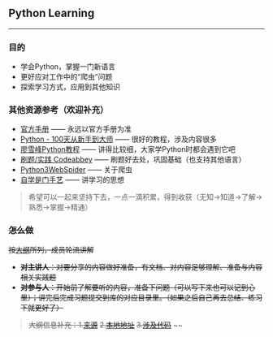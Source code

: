 ## Python Learning

---

### 目的
- 学会Python，掌握一门新语言
- 更好应对工作中的“爬虫”问题
- 探索学习方式，应用到其他知识

### 其他资源参考（欢迎补充）
- [官方手册](https://docs.python.org/zh-cn/3.9/) —— 永远以官方手册为准
- [Python - 100天从新手到大师](https://github.com/jackfrued/Python-100-Days) —— 很好的教程，涉及内容很多
- [廖雪峰Python教程](https://www.liaoxuefeng.com/wiki/1016959663602400) —— 讲得比较细，大家学Python时都会遇到它吧
- [刷题/实践 Codeabbey](https://www.codeabbey.com/index/task_list) —— 刷题好去处，巩固基础（也支持其他语言）
- [Python3WebSpider](https://github.com/prkom/Python3WebSpider) —— 关于爬虫
- [自学是门手艺](https://github.com/selfteaching/the-craft-of-selfteaching) —— 讲学习的思想


> 希望可以一起来坚持下去，一点一滴积累，得到收获（无知->知道->了解->熟悉->掌握->精通）


### ~~怎么做~~ 
~~按[大纲](https://share.mubu.com/doc/6BQyB-hChX2#m)所列，成员轮流讲解~~
- ~~**对主讲人**：对要分享的内容做好准备，有文档、对内容足够理解、准备与内容相关实践题~~ 
- ~~**对参与人**：开始前了解要听的内容，准备下问题（可以写下来也可以记到心里）；讲完后完成习题提交到库的对应目录里。（如果之后自己再去总结、练习下就更好了）~~
> ~~大纲信息补充：1.~~[~~来源~~](https://time.geekbang.org/column/article/93915) ~~2.~~[~~本地地址~~](http://192.168.1.203:8888/Python%e6%a0%b8%e5%bf%83%e6%8a%80%e6%9c%af%e4%b8%8e%e5%ae%9e%e6%88%98/) ~~3.~~[~~涉及代码~~](https://github.com/zwdnet/PythonPractice) ~~